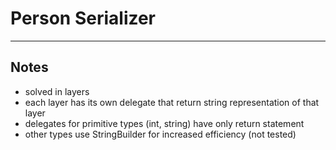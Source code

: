 # Person Serializer

--------

## Notes

* solved in layers
* each layer has its own delegate that return string representation of that layer
* delegates for primitive types (int, string) have only return statement
* other types use StringBuilder for increased efficiency (not tested)

